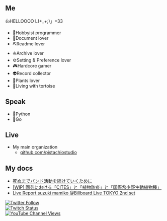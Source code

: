 

## Me

👍HELLOOOO L(+_+;)」=33

- 🐢Hobbyist programmer
- 📖Document lover
- ⛏Readme lover
- ⛵Archive lover
- ⚙Setting & Preference lover
- 🎮Hardcore gamer
- 👽Record collector
- 🌾Plants lover
- 🐢Living with tortoise

## Speak

- 🐍Python
- 🔰Go

## Live

- My main organization
  - [github.com/pistachiostudio](https://github.com/pistachiostudio)

## My docs

- [死ぬまでバンド活動を続けていくために](https://github.com/pistachiostudio/main/blob/main/docs/allaboutpistachio.md)
- [[WIP] 園芸における「CITES」と「植物防疫」と「国際希少野生動植物種」](https://github.com/pistachiostudio/main/blob/main/docs/cites.md)
- [Live Report suzuki mamiko @Billboard Live TOKYO 2nd set](https://github.com/pistachiostudio/main/blob/main/docs/mmklivereport.md)
  
  
<a href="https://twitter.com/quojama"><img alt="Twitter Follow" src="https://img.shields.io/twitter/follow/quojama?style=social"></a>  
<a href="https://www.twitch.tv/guojama"><img alt="Twitch Status" src="https://img.shields.io/twitch/status/guojama?style=social"></a>  
<a href="https://www.youtube.com/c/pistachiostudiokngw"><img alt="YouTube Channel Views" src="https://img.shields.io/youtube/channel/views/UC4oADTMJOqCjFuZiGz89DBw?style=social"></a>
